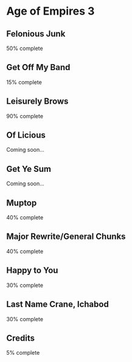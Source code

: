 # Age of Empires 3

## Felonious Junk
50% complete

## Get Off My Band
15% complete

## Leisurely Brows
90% complete

## Of Licious
Coming soon...

## Get Ye Sum
Coming soon...

## Muptop
40% complete

## Major Rewrite/General Chunks
40% complete

## Happy to You
30% complete

## Last Name Crane, Ichabod
30% complete

## Credits
5% complete
